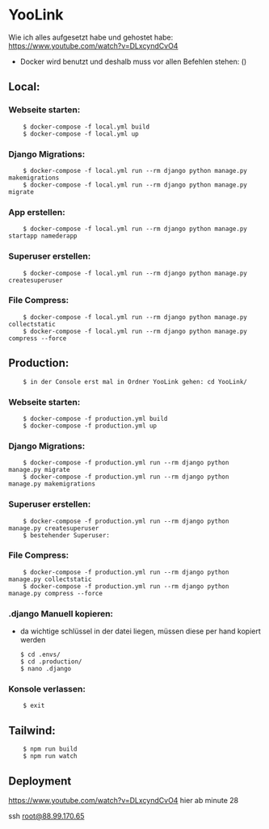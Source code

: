 # YooLink

Wie ich alles aufgesetzt habe und gehostet habe:
https://www.youtube.com/watch?v=DLxcyndCvO4


-   Docker wird benutzt und deshalb muss vor allen Befehlen stehen: ()
## Local:

### Webseite starten:
        $ docker-compose -f local.yml build
        $ docker-compose -f local.yml up

### Django Migrations:
        $ docker-compose -f local.yml run --rm django python manage.py makemigrations
        $ docker-compose -f local.yml run --rm django python manage.py migrate 

### App erstellen:
        $ docker-compose -f local.yml run --rm django python manage.py startapp namederapp

### Superuser erstellen:
        $ docker-compose -f local.yml run --rm django python manage.py createsuperuser

### File Compress:
        $ docker-compose -f local.yml run --rm django python manage.py collectstatic
        $ docker-compose -f local.yml run --rm django python manage.py compress --force

## Production:
        $ in der Console erst mal in Ordner YooLink gehen: cd YooLink/

### Webseite starten:
        $ docker-compose -f production.yml build
        $ docker-compose -f production.yml up

### Django Migrations:
        $ docker-compose -f production.yml run --rm django python manage.py migrate
        $ docker-compose -f production.yml run --rm django python manage.py makemigrations

### Superuser erstellen:
        $ docker-compose -f production.yml run --rm django python manage.py createsuperuser
        $ bestehender Superuser:

### File Compress:
        $ docker-compose -f production.yml run --rm django python manage.py collectstatic
        $ docker-compose -f production.yml run --rm django python manage.py compress --force

### .django Manuell kopieren:
-   da wichtige schlüssel in der datei liegen, müssen diese per hand kopiert werden

        $ cd .envs/
        $ cd .production/
        $ nano .django 

### Konsole verlassen:
        $ exit




## Tailwind:
        $ npm run build
        $ npm run watch


## Deployment

https://www.youtube.com/watch?v=DLxcyndCvO4 hier ab minute 28




ssh root@88.99.170.65

